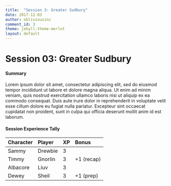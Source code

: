 ```yaml
---
title:  "Session 3: Greater Sudbury"
date: 2017-12-03
author: obliviousinc
comment_id: 3
theme: jekyll-theme-merlot
layout: default
---
```


# Session 03: Greater Sudbury

#### Summary
Lorem ipsum dolor sit amet, consectetur adipiscing elit, sed do eiusmod tempor incididunt ut labore et dolore magna aliqua. Ut enim ad minim veniam, quis nostrud exercitation ullamco laboris nisi ut aliquip ex ea commodo consequat. Duis aute irure dolor in reprehenderit in voluptate velit esse cillum dolore eu fugiat nulla pariatur. Excepteur sint occaecat cupidatat non proident, sunt in culpa qui officia deserunt mollit anim id est laborum.

#### Session Experience Tally

| Character | Player  | XP  | Bonus         |
|:--------- |:------- |:--- |:------------- |
| Sammy     | Drewbie | 3   |               |
| Timmy     | Gnorlin | 3   | +1 (recap)    |
| Albacore  | Liuv    | 3   |               |
| Dewey     | Sheil   | 3   | +1 (prep)     |